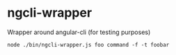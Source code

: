 # ngcli-wrapper
Wrapper around angular-cli (for testing purposes)

    node ./bin/ngcli-wrapper.js foo command -f -t foobar
